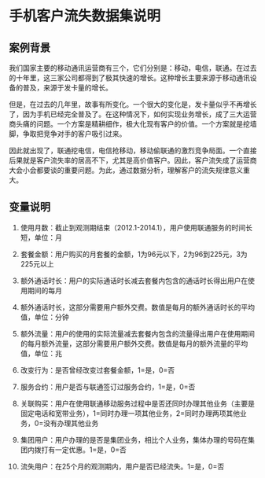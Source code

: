 # 手机客户流失数据集说明

## 案例背景

我们国家主要的移动通讯运营商有三个，它们分别是：移动，电信，联通。在过去的十年里，这三家公司都得到了极其快速的增长。这种增长主要来源于移动通讯设备的普及，来源于发卡量的增长。

但是，在过去的几年里，故事有所变化。一个很大的变化是，发卡量似乎不再增长了，因为手机已经完全普及了。在这种情况下，如何实现业务增长，成了三大运营商头痛的问题。一个方案是精耕细作，极大化现有客户的价值。一个方案就是挖墙脚，争取把竞争对手的客户吸引过来。

因此就出现了，联通挖电信，电信抢移动，移动偷联通的激烈竞争局面。一个直接后果就是客户流失率的居高不下，尤其是高价值客户。因此，客户流失成了运营商大会小会都要谈的重要问题。为此，通过数据分析，理解客户的流失规律意义重大。

## 变量说明

1. 使用月数：截止到观测期结束（2012.1-2014.1），用户使用联通服务的时间长短，单位：月

2. 套餐金额：用户购买的月套餐的金额，1为96元以下，2为96到225元，3为225元以上
3. 额外通话时长：用户的实际通话时长减去套餐内包含的通话时长得出用户在使用期间的每月
4. 额外通话时长，这部分需要用户额外交费。数值是每月的额外通话时长的平均值，单位：分钟
5. 额外流量：用户的使用的实际流量减去套餐内包含的流量得出用户在使用期间的每月额外流量，这部分需要用户额外交费。数值是每月的额外流量的平均值，单位：兆
6. 改变行为：是否曾经改变过套餐金额，1=是，0=否
7. 服务合约：用户是否与联通签订过服务合约，1=是，0=否
8. 关联购买：用户在使用联通移动服务过程中是否还同时办理其他业务（主要是固定电话和宽带业务），1=同时办理一项其他业务，2=同时办理两项其他业务，0=没有办理其他业务
9. 集团用户：用户办理的是否是集团业务，相比个人业务，集体办理的号码在集团内拨打有一定优惠。1=是，0=否

10. 流失用户：在25个月的观测期内，用户是否已经流失。1=是，0=否